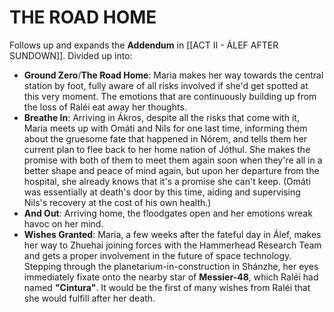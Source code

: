 # THE ROAD HOME
Follows up and expands the **Addendum** in [[ACT II - ÁLEF AFTER SUNDOWN]]. Divided up into:
- **Ground Zero**/**The Road Home**: Maria makes her way towards the central station by foot, fully aware of all risks involved if she'd get spotted at this very moment. The emotions that are continuously building up from the loss of Raléi eat away her thoughts.
- **Breathe In**: Arriving in Ákros, despite all the risks that come with it, Maria meets up with Omáti and Nils for one last time, informing them about the gruesome fate that happened in Nórem, and tells them her current plan to flee back to her home nation of Jóthul. She makes the promise with both of them to meet them again soon when they're all in a better shape and peace of mind again, but upon her departure from the hospital, she already knows that it's a promise she can't keep. (Omáti was essentially at death's door by this time, aiding and supervising Nils's recovery at the cost of his own health.)
- **And Out**: Arriving home, the floodgates open and her emotions wreak havoc on her mind. 
- **Wishes Granted**: Maria, a few weeks after the fateful day in Álef, makes her way to Zhuehai joining forces with the Hammerhead Research Team and gets a proper involvement in the future of space technology. Stepping through the planetarium-in-construction in Shánzhe, her eyes immediately fixate onto the nearby star of **Messier-48**, which Raléi had named **"Cintura"**. It would be the first of many wishes from Raléi that she would fulfill after her death.
